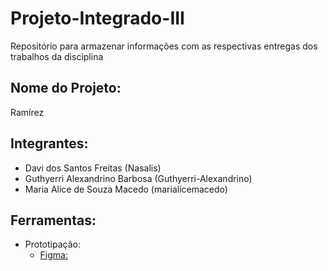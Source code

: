 # Projeto-Integrado-III

Repositório para armazenar informações com as respectivas entregas dos trabalhos da disciplina

## Nome do Projeto:
Ramírez

## Integrantes:
- Davi dos Santos Freitas (Nasalis)
- Guthyerri Alexandrino Barbosa (Guthyerri-Alexandrino)
- Maria Alice de Souza Macedo (marialicemacedo)

## Ferramentas:
- Prototipação:
  - [Figma:](https://www.figma.com/file/cOwwb2VGmEsEI1R0rnzblF/Projeto-Integrado-II-e-III?node-id=502%3A3)
